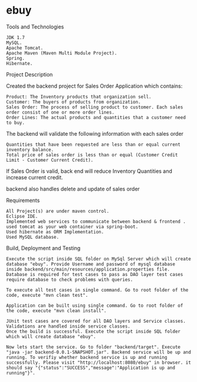 # ebuy

Tools and Technologies

    JDK 1.7
    MySQL.
    Apache Tomcat.
    Apache Maven (Maven Multi Module Project).
    Spring.
    Hibernate.

Project Description

Created the backend project for Sales Order Application which contains:

    Product: The Inventory products that organization sell.
    Customer: The buyers of products from organization.
    Sales Order: The process of selling product to customer. Each sales order consist of one or more order lines.
    Order Lines: The actual products and quantities that a customer need to buy.

The backend will validate the following information with each sales order

    Quantities that have been requested are less than or equal current inventory balance.
    Total price of sales order is less than or equal (Customer Credit Limit - Customer Current Credit).

If Sales Order is valid, back end  will reduce Inventory Quantities and increase current credit.

backend also handles delete and update of sales order

Requirements

    All Project(s) are under maven control. 
    Eclipse IDE. 
    Implemented web services to communicate between backend & frontend . 
    used tomcat as your web container via spring-boot. 
    Used hibernate as ORM Implementation. 
    Used MySQL database.    

Build, Deployment and Testing

    Execute the script inside SQL folder on MySql Server which will create database "ebuy". Provide Username and password of mysql database inside backend/src/main/resources/application.properties file. Database is required for test cases to pass as DAO layer test cases require database to check problems with queries.

    To execute all test cases in single command. Go to root folder of the code, execute "mvn clean test".

	Application can be built using single command. Go to root folder of the code, execute "mvn clean install".
	
	JUnit test cases are covered for all DAO layers and Service classes. Validations are handled inside service classes.
	Once the build is successful. Execute the script inside SQL folder which will create database "ebuy". 
    
    Now lets start the service. Go to folder "backend/target". Execute "java -jar backend-0.0.1-SNAPSHOT.jar". Backend service will be up and running. To verifiy whether backend service is up and running successfully. Please visit "http://localhost:8080/ebuy" in browser. it should say "{"status":"SUCCESS","message":"Application is up and running"}".

     

